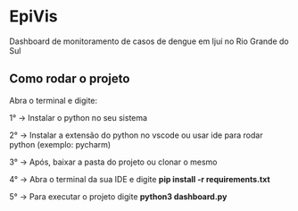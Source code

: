 # EpiVis
Dashboard de monitoramento de casos de dengue em Ijuí no Rio Grande do Sul

## Como rodar o projeto

Abra o terminal e digite:

1° -> Instalar o python no seu sistema

2° -> Instalar a extensão do python no vscode ou usar ide para rodar python (exemplo: pycharm)

3° -> Após, baixar a pasta do projeto ou clonar o mesmo

4° -> Abra o terminal da sua IDE e digite **pip install -r requirements.txt**

5° -> Para executar o projeto digite **python3 dashboard.py**

